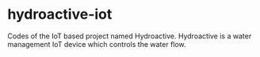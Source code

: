 # hydroactive-iot
Codes of the IoT based project named Hydroactive. Hydroactive is a water management IoT device which controls the water flow.
